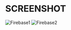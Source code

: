 # SCREENSHOT

![Firebase1](https://github.com/user-attachments/assets/7c32334b-a5da-4f54-94a6-799b07a8a663)
![Firebase2](https://github.com/user-attachments/assets/30eda53d-5c83-4eba-822f-98fc04b6d81c)
